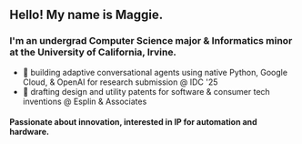 <h2>Hello! My name is Maggie.</h1>

 <h3>I'm an undergrad Computer Science major & Informatics minor at the University of California, Irvine.</h3>

 - 🎋 building adaptive conversational agents using native Python, Google Cloud, & OpenAI for research submission @ IDC '25
 - 🪷 drafting design and utility patents for software & consumer tech inventions @ Esplin & Associates 

<h4>Passionate about innovation, interested in IP for automation and hardware.</h4>
